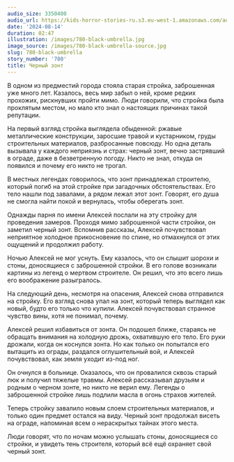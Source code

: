 ```yaml
---
audio_size: 3350400
audio_url: https://kids-horror-stories-ru.s3.eu-west-1.amazonaws.com/audio/780-black-umbrella.mp3
date: '2024-08-14'
duration: 02:47
illustration: /images/780-black-umbrella.jpg
image_source: /images/780-black-umbrella-source.jpg
slug: 780-black-umbrella
story_number: '780'
title: Черный зонт
---
```


В одном из предместий города стояла старая стройка, заброшенная уже много лет. Казалось, весь мир забыл о ней, кроме редких прохожих, рискнувших пройти мимо. Люди говорили, что стройка была проклятым местом, но мало кто знал о настоящих причинах такой репутации.

На первый взгляд стройка выглядела обыденной: ржавые металлические конструкции, заросшие травой и кустарником, груды строительных материалов, разбросанные повсюду. Но одна деталь вызывала у каждого неприязнь и страх: черный зонт, вечно застрявший в ограде, даже в безветренную погоду. Никто не знал, откуда он появился и почему его никто не трогал.

В местных легендах говорилось, что зонт принадлежал строителю, который погиб на этой стройке при загадочных обстоятельствах. Его тело нашли под завалами, а рядом лежал этот зонт. Говорят, его душа не смогла найти покой и вернулась, чтобы оберегать зонт.

Однажды парня по имени Алексей послали на эту стройку для проведения замеров. Проходя мимо заброшенной части стройки, он заметил черный зонт. Вспомнив рассказы, Алексей почувствовал неприятное холодное прикосновение по спине, но отмахнулся от этих ощущений и продолжил работу.

Ночью Алексей не мог уснуть. Ему казалось, что он слышит шорохи и стоны, доносящиеся с заброшенной стройки. В его голове возникали картины из легенд о мертвом строителе. Он решил, что это всего лишь его воображение разыгралось.

На следующий день, несмотря на опасения, Алексей снова отправился на стройку. Его взгляд снова упал на зонт, который теперь выглядел как новый, будто его только что купили. Алексей почувствовал странное чувство вины, хотя не понимал, почему.

Алексей решил избавиться от зонта. Он подошел ближе, стараясь не обращать внимания на холодную дрожь, охватившую его тело. Его руки дрожали, когда он коснулся зонта. Но как только он попытался его вытащить из ограды, раздался оглушительный вой, и Алексей почувствовал, как земля уходит из-под ног.

Он очнулся в больнице. Оказалось, что он провалился сквозь старый люк и получил тяжелые травмы. Алексей рассказывал друзьям и родным о черном зонте, но никто не верил ему. Легенды о заброшенной стройке лишь подлили масла в огонь страхов жителей.

Теперь стройку завалило новым слоем строительных материалов, и только один предмет остался на виду. Черный зонт продолжал висеть на ограде, напоминая всем о нераскрытых тайнах этого места.

Люди говорят, что по ночам можно услышать стоны, доносящиеся со стройки, и увидеть тень строителя, который всё ещё охраняет свой черный зонт.